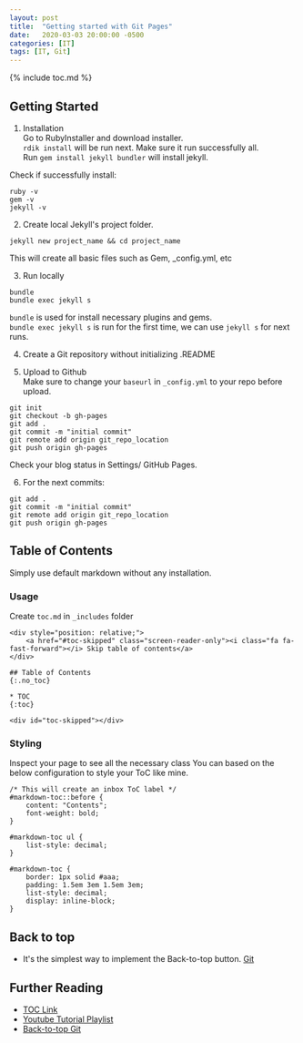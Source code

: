 ```yaml
---
layout: post
title:  "Getting started with Git Pages"
date:   2020-03-03 20:00:00 -0500
categories: [IT]
tags: [IT, Git]
---
```


{% include toc.md %}

## Getting Started
1. Installation         
Go to RubyInstaller and download installer.              
`rdik install` will be run next. Make sure it run successfully all.            
Run `gem install jekyll bundler` will install jekyll.                 

Check if successfully install:                
```
ruby -v                
gem -v                  
jekyll -v                         
```

2. Create local Jekyll's project folder.                  
```
jekyll new project_name && cd project_name
```
This will create all basic files such as Gem, _config.yml, etc

3. Run locally                       
```
bundle                     
bundle exec jekyll s
```
`bundle` is used for install necessary plugins and gems.                           
`bundle exec jekyll s` is run for the first time, we can use `jekyll s` for next runs.                     

4. Create a Git repository without initializing .README                  

5. Upload to Github                  
Make sure to change your `baseurl` in `_config.yml` to your repo before upload.             

```
git init                          
git checkout -b gh-pages                            
git add .                        
git commit -m "initial commit"                         
git remote add origin git_repo_location                           
git push origin gh-pages                         
```

Check your blog status in Settings/ GitHub Pages.     

6. For the next commits:
```
git add .                        
git commit -m "initial commit"                         
git remote add origin git_repo_location                           
git push origin gh-pages       
```

## Table of Contents
Simply use default markdown without any installation.

### Usage
Create `toc.md` in `_includes` folder

~~~
<div style="position: relative;">
    <a href="#toc-skipped" class="screen-reader-only"><i class="fa fa-fast-forward"></i> Skip table of contents</a>
</div>

## Table of Contents
{:.no_toc}

* TOC
{:toc}

<div id="toc-skipped"></div>
~~~

### Styling 
Inspect your page to see all the necessary class
You can based on the below configuration to style your ToC like mine.
~~~
/* This will create an inbox ToC label */
#markdown-toc::before {
    content: "Contents";
    font-weight: bold;
}

#markdown-toc ul {
    list-style: decimal;
}

#markdown-toc {
    border: 1px solid #aaa;
    padding: 1.5em 3em 1.5em 3em;
    list-style: decimal;
    display: inline-block;
}
~~~

## Back to top
- It's the simplest way to implement the Back-to-top button.
[Git](https://github.com/vfeskov/vanilla-back-to-top)

## Further Reading
- [TOC Link](aleksandrhovhannisyan.com/blog/jekyll-table-of-contents/)
- [Youtube Tutorial Playlist](https://youtube.com/playlist?list=PLLAZ4kZ9dFpOPV5C5Ay0pHaa0RJFhcmcB)
- [Back-to-top Git](https://github.com/vfeskov/vanilla-back-to-top) 
